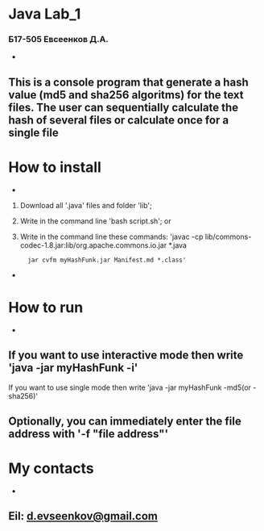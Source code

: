 # Java Lab_1
### Б17-505 Евсеенков Д.А.
-
This is a console program that generate a hash value (md5 and sha256 algoritms) for the text files. The user can sequentially calculate the hash of several files or calculate once for a single file
-
# How to install
-
1. Download all '.java' files and folder 'lib';
2. Write in the command line 'bash script.sh';
or
2. Write in the command line these commands:
        'javac -cp lib/commons-codec-1.8.jar:lib/org.apache.commons.io.jar *.java

         jar cvfm myHashFunk.jar Manifest.md *.class'
-
# How to run
-
If you want to use interactive mode then  write
        'java -jar myHashFunk -i'
-
If you want to use single mode then write
        'java -jar myHashFunk -md5(or -sha256)'

Optionally, you can immediately enter the file address with '-f "file address"'
-
# My contacts
-
Eil: d.evseenkov@gmail.com
- 
